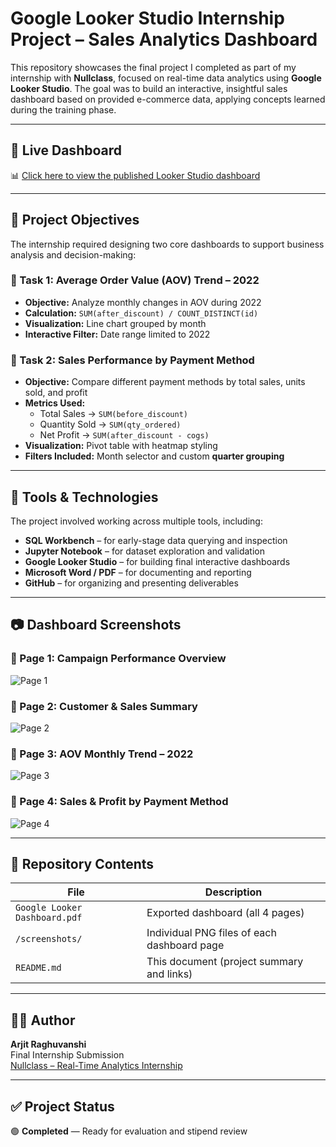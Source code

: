 # Google Looker Studio Internship Project – Sales Analytics Dashboard

This repository showcases the final project I completed as part of my internship with **Nullclass**, focused on real-time data analytics using **Google Looker Studio**. 
The goal was to build an interactive, insightful sales dashboard based on provided e-commerce data, applying concepts learned during the training phase.

---

## 🔗 Live Dashboard

📊 [Click here to view the published Looker Studio dashboard](https://lookerstudio.google.com/reporting/4e15bd8a-9196-4473-8e7e-462d3e15c97e)

---

## 📌 Project Objectives

The internship required designing two core dashboards to support business analysis and decision-making:

### 🧩 Task 1: Average Order Value (AOV) Trend – 2022

- **Objective:** Analyze monthly changes in AOV during 2022
- **Calculation:** `SUM(after_discount) / COUNT_DISTINCT(id)`
- **Visualization:** Line chart grouped by month
- **Interactive Filter:** Date range limited to 2022

### 🧩 Task 2: Sales Performance by Payment Method

- **Objective:** Compare different payment methods by total sales, units sold, and profit
- **Metrics Used:**
  - Total Sales → `SUM(before_discount)`
  - Quantity Sold → `SUM(qty_ordered)`
  - Net Profit → `SUM(after_discount - cogs)`
- **Visualization:** Pivot table with heatmap styling
- **Filters Included:** Month selector and custom **quarter grouping**

---

## 🧰 Tools & Technologies

The project involved working across multiple tools, including:

- **SQL Workbench** – for early-stage data querying and inspection
- **Jupyter Notebook** – for dataset exploration and validation
- **Google Looker Studio** – for building final interactive dashboards
- **Microsoft Word / PDF** – for documenting and reporting
- **GitHub** – for organizing and presenting deliverables

---

## 📷 Dashboard Screenshots

### 🔹 Page 1: Campaign Performance Overview  
![Page 1](./screenshots/Page1_Campaign_Overview.png.png)

### 🔹 Page 2: Customer & Sales Summary  
![Page 2](./screenshots/Page2_Customer_Summary.png.png)

### 🔹 Page 3: AOV Monthly Trend – 2022  
![Page 3](./screenshots/Page3_AOV_Trend.png.png)

### 🔹 Page 4: Sales & Profit by Payment Method  
![Page 4](./screenshots/Page4_Payment_Analysis.png.png)

---

## 📁 Repository Contents

| File | Description |
|------|-------------|
| `Google Looker Dashboard.pdf` | Exported dashboard (all 4 pages) |
| `/screenshots/` | Individual PNG files of each dashboard page |
| `README.md` | This document (project summary and links) |

---

## 👨‍💼 Author

**Arjit Raghuvanshi**  
Final Internship Submission  
[Nullclass – Real-Time Analytics Internship](https://nullclass.com)

---

## ✅ Project Status

🟢 **Completed** — Ready for evaluation and stipend review
